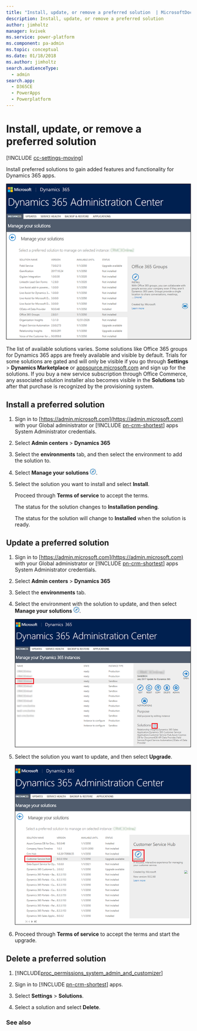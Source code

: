 ```yaml
---
title: "Install, update, or remove a preferred solution  | MicrosoftDocs"
description: Install, update, or remove a preferred solution
author: jimholtz
manager: kvivek
ms.service: power-platform
ms.component: pa-admin
ms.topic: conceptual
ms.date: 01/18/2018
ms.author: jimholtz
search.audienceType: 
  - admin
search.app: 
  - D365CE
  - PowerApps
  - Powerplatform
---
```

# Install, update, or remove a preferred solution

[!INCLUDE [cc-settings-moving](../includes/cc-settings-moving.md)] 

Install preferred solutions to gain added features and functionality for Dynamics 365 apps.  
  
 ![List of preferred solutions](media/PreferredSolutions65.png "List of preferred solutions")
  
 The list of available solutions varies. Some solutions like Office 365 groups for Dynamics 365 apps are freely available and visible by default. Trials for some solutions are gated and will only be visible if you go through **Settings** > **Dynamics Marketplace** or [appsource.microsoft.com](https://appsource.microsoft.com/marketplace?product=dynamics-crm) and sign up for the solutions. If you buy a new service subscription through Office Commerce, any associated solution installer  also becomes visible in the **Solutions** tab after that purchase is recognized by the provisioning system.  
  
<a name="BKMK_InstallInsights"></a>   
## Install a preferred solution  
  
1. Sign in to [https://admin.microsoft.com](https://admin.microsoft.com) with your Global administrator or [!INCLUDE [pn-crm-shortest](../includes/pn-crm-shortest.md)] apps System Administrator credentials.  
  
2. Select **Admin centers** > **Dynamics 365**  
  
3. Select the **environments** tab, and then select the environment to add the solution to.  
  
4. Select **Manage your solutions** ![Manage your solutions](media/manage-solution.png "Manage your solutions").  
  
5. Select the solution you want to install and select **Install**.  
  
    Proceed through **Terms of service** to accept the terms.  
  
   The status for the solution changes to **Installation pending**.  
  
   The status for the solution will change to **Installed** when the solution is ready.  

## Update a preferred solution

1. Sign in to [https://admin.microsoft.com](https://admin.microsoft.com) with your Global administrator or [!INCLUDE [pn-crm-shortest](../includes/pn-crm-shortest.md)] apps System Administrator credentials.  
  
2. Select **Admin centers** > **Dynamics 365**  
  
3. Select the **environments** tab.  
  
4. Select the environment with the solution to update, and then select **Manage your solutions** ![Manage your solutions](media/manage-solution.png "Manage your solutions").  
  
   ![Select an environment and Manage your solutions](media/select-instance-solution.png "Select an environment and Manage your solutions")

5. Select the solution you want to update, and then select **Upgrade**.  
  
   ![Select solution and upgrade](media/select-solution-upgrade.png "Select solution and upgrade")

6. Proceed through **Terms of service** to accept the terms and start the upgrade. 

  
## Delete a preferred solution  
  
1. [!INCLUDE[proc_permissions_system_admin_and_customizer](../includes/proc-permissions-system-admin-and-customizer.md)]  
  
2. Sign in to [!INCLUDE [pn-crm-shortest](../includes/pn-crm-shortest.md)] apps.  
  
3. Select **Settings** > **Solutions**.  
  
4. Select a solution and select **Delete**.  
  
### See also  
